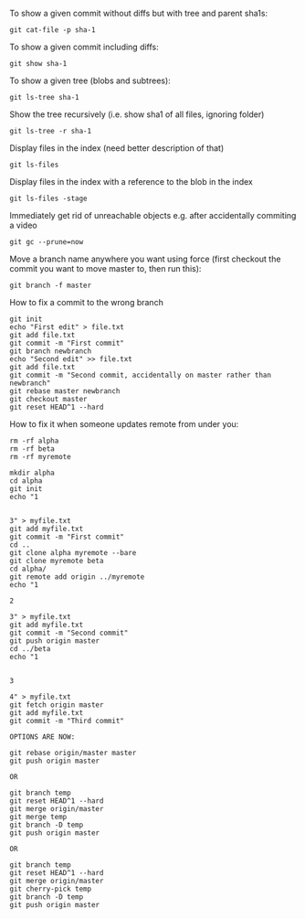 To show a given commit without diffs but with tree and parent sha1s:
    
    git cat-file -p sha-1 

To show a given commit including diffs:

    git show sha-1

To show a given tree (blobs and subtrees):

    git ls-tree sha-1

Show the tree recursively (i.e. show sha1 of all files, ignoring folder)

    git ls-tree -r sha-1

Display files in the index (need better description of that)

    git ls-files

Display files in the index with a reference to the blob in the index

    git ls-files -stage

Immediately get rid of unreachable objects e.g. after accidentally commiting a video

    git gc --prune=now
    
Move a branch name anywhere you want using force (first checkout the commit you want to move master to, then run this):

	git branch -f master
    
How to fix a commit to the wrong branch

	git init
	echo "First edit" > file.txt
	git add file.txt 
	git commit -m "First commit"
	git branch newbranch
	echo "Second edit" >> file.txt
	git add file.txt 
	git commit -m "Second commit, accidentally on master rather than newbranch"
	git rebase master newbranch
	git checkout master
	git reset HEAD^1 --hard

How to fix it when someone updates remote from under you:

	rm -rf alpha
	rm -rf beta
	rm -rf myremote

	mkdir alpha
	cd alpha
	git init
	echo "1


	3" > myfile.txt
	git add myfile.txt 
	git commit -m "First commit"
	cd ..
	git clone alpha myremote --bare
	git clone myremote beta
	cd alpha/
	git remote add origin ../myremote
	echo "1

	2

	3" > myfile.txt
	git add myfile.txt 
	git commit -m "Second commit"
	git push origin master
	cd ../beta
	echo "1


	3

	4" > myfile.txt
	git fetch origin master
	git add myfile.txt 
	git commit -m "Third commit"

	OPTIONS ARE NOW:

	git rebase origin/master master
	git push origin master

	OR 

	git branch temp
	git reset HEAD^1 --hard
	git merge origin/master
	git merge temp
	git branch -D temp
	git push origin master

	OR

	git branch temp
	git reset HEAD^1 --hard
	git merge origin/master
	git cherry-pick temp
	git branch -D temp
	git push origin master


